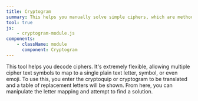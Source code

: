 ```yaml
---
title: Cryptogram
summary: This helps you manually solve simple ciphers, which are methods where you replace one letter with another.
tool: true
js:
    - cryptogram-module.js
components:
    - className: module
      component: Cryptogram
---
```


This tool helps you decode ciphers. It's extremely flexible, allowing multiple cipher text symbols to map to a single plain text letter, symbol, or even emoji. To use this, you enter the cryptoquip or cryptogram to be translated and a table of replacement letters will be shown. From here, you can manipulate the letter mapping and attempt to find a solution.

<div class="module"></div>
